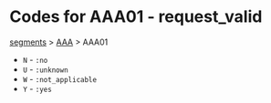 # Codes for AAA01 - request_valid
[segments](../segments.md) > [AAA](../segments/AAA.md) > AAA01
* `N` - `:no`
* `U` - `:unknown`
* `W` - `:not_applicable`
* `Y` - `:yes`
